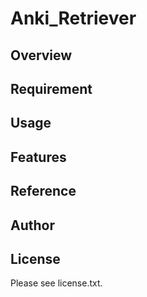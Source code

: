 # Anki_Retriever 

## Overview


## Requirement


## Usage


## Features


## Reference


## Author


## License

Please see license.txt.
